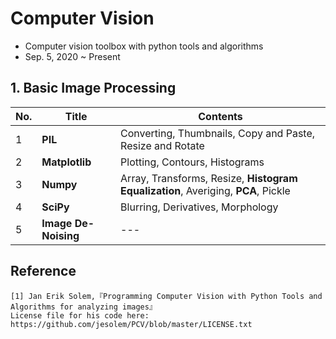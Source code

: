 # Computer Vision
- Computer vision toolbox with python tools and algorithms   
- Sep. 5, 2020 ~ Present

## 1. Basic Image Processing
|No.|Title|Contents|
|------|---|---|
|1|**PIL**|Converting, Thumbnails, Copy and Paste, Resize and Rotate|
|2|**Matplotlib**|Plotting, Contours, Histograms|
|3|**Numpy**|Array, Transforms, Resize, **Histogram Equalization**, Averiging, **PCA**, Pickle|
|4|**SciPy**|Blurring, Derivatives, Morphology|
|5|**Image De-Noising**|---|

## Reference
```
[1] Jan Erik Solem,『Programming Computer Vision with Python Tools and Algorithms for analyzing images』  
License file for his code here: https://github.com/jesolem/PCV/blob/master/LICENSE.txt
```
